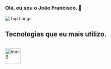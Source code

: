 ### Olá, eu sou o João Francisco. 👋

![Top Langs](https://github-readme-stats.vercel.app/api/top-langs/?username=jffcm&layout=compact&theme=dracula)

## Tecnologias que eu mais utilizo.

<div style="display: inline_block"><br/>
<img align="center" alt="html5" height="50" width="50" src="https://cdn.jsdelivr.net/gh/devicons/devicon/icons/html5/html5-original-wordmark.svg">
</div>
